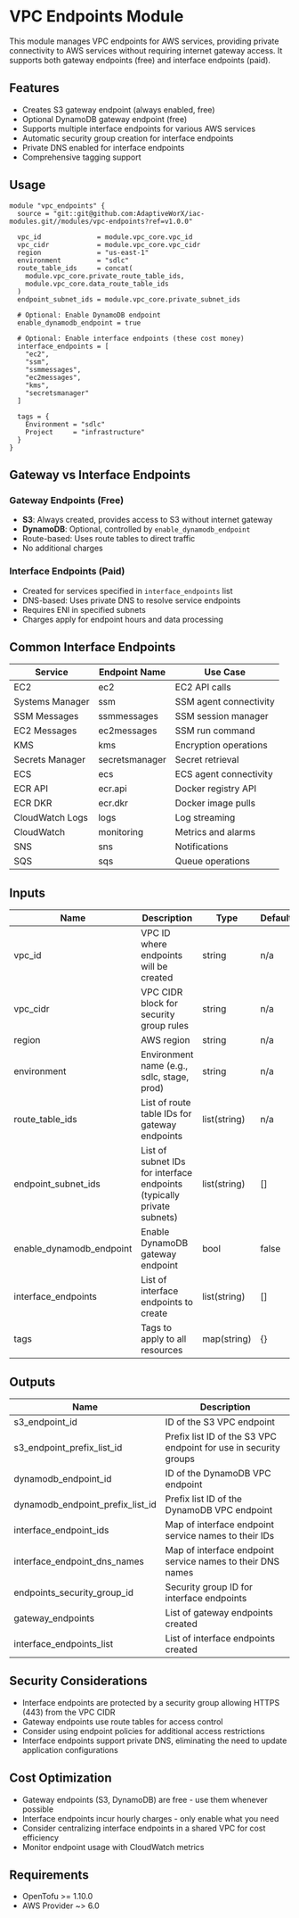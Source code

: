 # VPC Endpoints Module

This module manages VPC endpoints for AWS services, providing private connectivity to AWS services without requiring internet gateway access. It supports both gateway endpoints (free) and interface endpoints (paid).

## Features

- Creates S3 gateway endpoint (always enabled, free)
- Optional DynamoDB gateway endpoint (free)
- Supports multiple interface endpoints for various AWS services
- Automatic security group creation for interface endpoints
- Private DNS enabled for interface endpoints
- Comprehensive tagging support

## Usage

```hcl
module "vpc_endpoints" {
  source = "git::git@github.com:AdaptiveWorX/iac-modules.git//modules/vpc-endpoints?ref=v1.0.0"

  vpc_id              = module.vpc_core.vpc_id
  vpc_cidr            = module.vpc_core.vpc_cidr
  region              = "us-east-1"
  environment         = "sdlc"
  route_table_ids     = concat(
    module.vpc_core.private_route_table_ids,
    module.vpc_core.data_route_table_ids
  )
  endpoint_subnet_ids = module.vpc_core.private_subnet_ids

  # Optional: Enable DynamoDB endpoint
  enable_dynamodb_endpoint = true

  # Optional: Enable interface endpoints (these cost money)
  interface_endpoints = [
    "ec2",
    "ssm",
    "ssmmessages",
    "ec2messages",
    "kms",
    "secretsmanager"
  ]

  tags = {
    Environment = "sdlc"
    Project     = "infrastructure"
  }
}
```

## Gateway vs Interface Endpoints

### Gateway Endpoints (Free)
- **S3**: Always created, provides access to S3 without internet gateway
- **DynamoDB**: Optional, controlled by `enable_dynamodb_endpoint`
- Route-based: Uses route tables to direct traffic
- No additional charges

### Interface Endpoints (Paid)
- Created for services specified in `interface_endpoints` list
- DNS-based: Uses private DNS to resolve service endpoints
- Requires ENI in specified subnets
- Charges apply for endpoint hours and data processing

## Common Interface Endpoints

| Service | Endpoint Name | Use Case |
|---------|--------------|----------|
| EC2 | ec2 | EC2 API calls |
| Systems Manager | ssm | SSM agent connectivity |
| SSM Messages | ssmmessages | SSM session manager |
| EC2 Messages | ec2messages | SSM run command |
| KMS | kms | Encryption operations |
| Secrets Manager | secretsmanager | Secret retrieval |
| ECS | ecs | ECS agent connectivity |
| ECR API | ecr.api | Docker registry API |
| ECR DKR | ecr.dkr | Docker image pulls |
| CloudWatch Logs | logs | Log streaming |
| CloudWatch | monitoring | Metrics and alarms |
| SNS | sns | Notifications |
| SQS | sqs | Queue operations |

## Inputs

| Name | Description | Type | Default | Required |
|------|-------------|------|---------|----------|
| vpc_id | VPC ID where endpoints will be created | string | n/a | yes |
| vpc_cidr | VPC CIDR block for security group rules | string | n/a | yes |
| region | AWS region | string | n/a | yes |
| environment | Environment name (e.g., sdlc, stage, prod) | string | n/a | yes |
| route_table_ids | List of route table IDs for gateway endpoints | list(string) | n/a | yes |
| endpoint_subnet_ids | List of subnet IDs for interface endpoints (typically private subnets) | list(string) | [] | no |
| enable_dynamodb_endpoint | Enable DynamoDB gateway endpoint | bool | false | no |
| interface_endpoints | List of interface endpoints to create | list(string) | [] | no |
| tags | Tags to apply to all resources | map(string) | {} | no |

## Outputs

| Name | Description |
|------|-------------|
| s3_endpoint_id | ID of the S3 VPC endpoint |
| s3_endpoint_prefix_list_id | Prefix list ID of the S3 VPC endpoint for use in security groups |
| dynamodb_endpoint_id | ID of the DynamoDB VPC endpoint |
| dynamodb_endpoint_prefix_list_id | Prefix list ID of the DynamoDB VPC endpoint |
| interface_endpoint_ids | Map of interface endpoint service names to their IDs |
| interface_endpoint_dns_names | Map of interface endpoint service names to their DNS names |
| endpoints_security_group_id | Security group ID for interface endpoints |
| gateway_endpoints | List of gateway endpoints created |
| interface_endpoints_list | List of interface endpoints created |

## Security Considerations

- Interface endpoints are protected by a security group allowing HTTPS (443) from the VPC CIDR
- Gateway endpoints use route tables for access control
- Consider using endpoint policies for additional access restrictions
- Interface endpoints support private DNS, eliminating the need to update application configurations

## Cost Optimization

- Gateway endpoints (S3, DynamoDB) are free - use them whenever possible
- Interface endpoints incur hourly charges - only enable what you need
- Consider centralizing interface endpoints in a shared VPC for cost efficiency
- Monitor endpoint usage with CloudWatch metrics

## Requirements

- OpenTofu >= 1.10.0
- AWS Provider ~> 6.0
